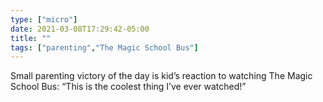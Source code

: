 ```yaml
---
type: ["micro"]
date: 2021-03-08T17:29:42-05:00
title: ""
tags: ["parenting","The Magic School Bus"]
---
```

Small parenting victory of the day is kid’s reaction to watching The Magic School Bus: “This is the coolest thing I’ve ever watched!”
